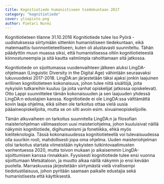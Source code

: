 ```yaml
---
title: Kognitiotiede humanistiseen tiedekuntaan 2017
category: "kognitiotiede"
cover: yliopisto.png
author: Pietari Nurmi
---
```


Kognitiotieteen tilanne 31.10.2016
Kognitiotiede tulee Iso Pyörä -uudistuksessa siirtymään sittenkin humanistiseen tiedekuntaan, eikä matemaattis-luonnontieteelliseen, kuten oli alustavasti suunniteltu. Tähän päädyttiin muun muassa siksi, että humanistisessa oltiin kognitiotieteestä kiinnostuneempia ja sitä kautta valmiimpia rahoittamaan sitä jatkossa.

Kognitiotiede on sijoittumassa vuodenvaihteen jälkeen aluksi LingDA-ohjelmaan (Linguistic Diversity in the Digital Age) vähintään seuraavaksi lukuvuodeksi 2017-2018. LingDA:an järjestetään täksi ajaksi jonkin laajuinen erillinen kognitiotieteen kokonaisuus, johon tulee niitä sisältöjä, joita nykyisiin tutkareihin kuuluu (ja joita vanhat opiskelijat jatkossa opiskelevat). Otto Lappi suunnittelee tämän kokonaisuuden ja sen laajuuden yhdessä LingDA:n edustajien kanssa. Kognitiotiede ei ole LingDA:ssa välttämättä kovin laaja ohjelma, eikä siihen ole tarkoitus ottaa vielä uusia pääaineopiskelijoita, mutta se on silti avoin esim. sivuaineopiskelijoille.

Tämän alkuvaiheen on tarkoitus suunnitella LingDA:n ja filosofian maisteriohjelman välimaastoon uusi maisteriohjelma, johon kuuluisivat näillä näkymin kognitiotiede, digihumanismi ja fonetiikka, ehkä myös kieliteknologia. Tässä kokonaisuudessa kognitiotieteellä voi tulevaisuudessa olla suurikin rooli, mahdollisesti jopa oma ohjelma. Uuden maisteriohjelman olisi tarkoitus startata viimeistään nykyisten tutkintovaatimusten vanhentuessa 2020, mutta toivon mukaan jo aikaisemmin LingDA-sijoittumisen kanssa rinnakkain. Fyysisesti kognitiotiede tulee ensi vuonna sijoittumaan Metsätaloon, ja muutto alkaa näillä näkymin jo ensi kevään puolella. Marraskuussa järjestetään siirtymästä vielä virallisempi tiedotustilaisuus, johon pyritään saamaan paikalle edustajia sekä humanistisesta että käyttiksestä.
